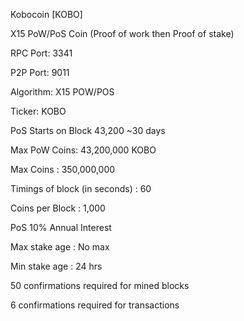 Kobocoin [KOBO]

X15 PoW/PoS Coin (Proof of work then Proof of stake)

RPC Port: 3341

P2P Port: 9011

Algorithm: X15 POW/POS

Ticker: KOBO

PoS Starts on Block 43,200 ~30 days

Max PoW Coins: 43,200,000 KOBO

Max Coins : 350,000,000

Timings of block (in seconds) : 60

Coins per Block  : 1,000

PoS 10% Annual Interest

Max stake age : No max

Min stake age : 24 hrs

50 confirmations required for mined blocks

6 confirmations required for transactions
